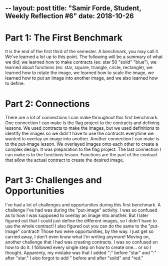 --
layout: post
title: "Samir Forde, Student, Weekly Reflection #6"
date: 2018-10-26
---

# Part 1: The First Benchmark
It is the end of the first third of the semester. A benchmark, you may call it. We've learned a lot up to this point. The following will be a summary of what we did; we learned how to make contracts (ex: star 50 "solid" "blue"), we learned about functions (ex: star, square, triangle, circle, rectangle), we learned how to rotate the image, we learned how to scale the image, we learned how to put an image into another image, and we also learned how to define.
# Part 2: Connections
There are a lot of connections I can make throughout this first benchmark. One connection I can make is the flag project to the contracts and defining lessons. We used contracts to make the images, but we used definitions to identify the images so we didn't have to use the contracts everytime we wanted to overlay an image into another. Another connection I can make is to the put-image lesson. We overlayed images onto each other to create a complex design. It was preparation to the flag project. The last connection I can make is to the functions lesson. Functions are the part of the contract that allow the actual contract to create the desired image.
# Part 3: Challenges and Opportunities 
I've had a lot of challenges and opportunities during this first benchmark. A challenge I've had was during the "put-image" activity. I was so confused as to how I was supposed to overlay an image into another. But I later figured out that I could just define the different images, so I didn't have to use the whole contract! I also figured out you can do the same to the "put-image" contract! Those two were opportunities, by the way. I just get so carried away, I don't even know what I'm writing anymore! Moving on, another challenge that I had was creating contracts. I was so confused on how to do it. I followed every single step on how to create one... or so I thought. Apparenty, my mistake was that I added ";" before "star" and ":" after "star." I also forgot to add " before and after "solid" and "red."

